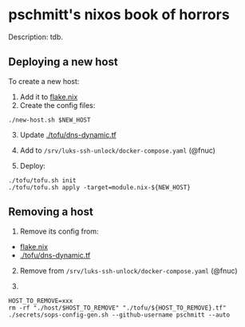 # pschmitt's nixos book of horrors

Description: tdb.


## Deploying a new host

To create a new host:

1. Add it to [flake.nix](./flake.nix)
2. Create the config files:

```shell
./new-host.sh $NEW_HOST
```

3. Update [./tofu/dns-dynamic.tf](./tofu/dns-dynamic.tf)

4. Add to `/srv/luks-ssh-unlock/docker-compose.yaml` (@fnuc)

5. Deploy:

```shell
./tofu/tofu.sh init
./tofu/tofu.sh apply -target=module.nix-${NEW_HOST}
```

## Removing a host

1. Remove its config from:
- [flake.nix](./flake.nix)
- [./tofu/dns-dynamic.tf](./tofu/dns-dynamic.tf)

2. Remove from `/srv/luks-ssh-unlock/docker-compose.yaml` (@fnuc)

3.
```shell
HOST_TO_REMOVE=xxx
rm -rf "./host/$HOST_TO_REMOVE" "./tofu/${HOST_TO_REMOVE}.tf"
./secrets/sops-config-gen.sh --github-username pschmitt --auto
```
